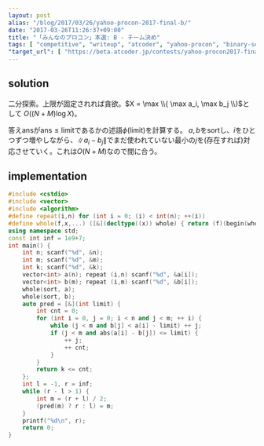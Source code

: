 ```yaml
---
layout: post
alias: "/blog/2017/03/26/yahoo-procon-2017-final-b/"
date: "2017-03-26T11:26:37+09:00"
title: "「みんなのプロコン」本選: B - チーム決め"
tags: [ "competitive", "writeup", "atcoder", "yahoo-procon", "binary-search", "greedy" ]
"target_url": [ "https://beta.atcoder.jp/contests/yahoo-procon2017-final-open/tasks/yahoo_procon2017_final_b" ]
---
```


## solution

二分探索。上限が固定されれば貪欲。$X = \max \\{ \max a_i, \max b_j \\}$として $O((N + M) \log X)$。

答え$\mathrm{ans}$が$\mathrm{ans} \le \mathrm{limit}$であるかの述語$\phi(\mathrm{limit})$を計算する。
$a, b$をsortし、$i$をひとつずつ増やしながら、$\|a_i - b_j\|$でまだ使われていない最小の$j$を(存在すれば)対応させていく。これは$O(N + M)$なので間に合う。

## implementation

``` c++
#include <cstdio>
#include <vector>
#include <algorithm>
#define repeat(i,n) for (int i = 0; (i) < int(n); ++(i))
#define whole(f,x,...) ([&](decltype((x)) whole) { return (f)(begin(whole), end(whole), ## __VA_ARGS__); })(x)
using namespace std;
const int inf = 1e9+7;
int main() {
    int n; scanf("%d", &n);
    int m; scanf("%d", &m);
    int k; scanf("%d", &k);
    vector<int> a(n); repeat (i,n) scanf("%d", &a[i]);
    vector<int> b(m); repeat (i,m) scanf("%d", &b[i]);
    whole(sort, a);
    whole(sort, b);
    auto pred = [&](int limit) {
        int cnt = 0;
        for (int i = 0, j = 0; i < n and j < m; ++ i) {
            while (j < m and b[j] < a[i] - limit) ++ j;
            if (j < m and abs(a[i] - b[j]) <= limit) {
                ++ j;
                ++ cnt;
            }
        }
        return k <= cnt;
    };
    int l = -1, r = inf;
    while (r - l > 1) {
        int m = (r + l) / 2;
        (pred(m) ? r : l) = m;
    }
    printf("%d\n", r);
    return 0;
}
```
